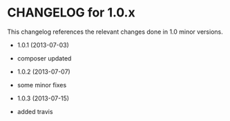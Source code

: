 CHANGELOG for 1.0.x
===================

This changelog references the relevant changes done in 1.0 minor versions.

* 1.0.1 (2013-07-03)

 * composer updated

* 1.0.2 (2013-07-07)

 * some minor fixes

* 1.0.3 (2013-07-15)

 * added travis

